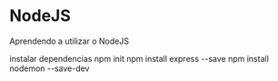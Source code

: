 # NodeJS
Aprendendo a utilizar o NodeJS

instalar dependencias
npm init
npm install express --save
npm install nodemon --save-dev